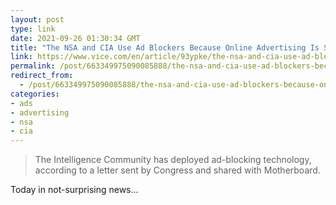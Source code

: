 ```yaml
---
layout: post
type: link
date: 2021-09-26 01:30:34 GMT
title: "The NSA and CIA Use Ad Blockers Because Online Advertising Is So Dangerous"
link: https://www.vice.com/en/article/93ypke/the-nsa-and-cia-use-ad-blockers-because-online-advertising-is-so-dangerous
permalink: /post/663349975090085888/the-nsa-and-cia-use-ad-blockers-because-online
redirect_from: 
  - /post/663349975090085888/the-nsa-and-cia-use-ad-blockers-because-online
categories:
- ads
- advertising
- nsa
- cia
---
```

<blockquote>The Intelligence Community has deployed ad-blocking technology, according to a letter sent by Congress and shared with Motherboard.</blockquote>
<p>Today in not-surprising news...</p>